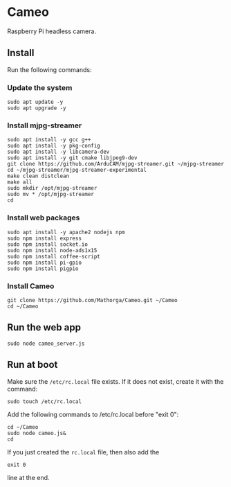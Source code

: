 # Cameo
Raspberry Pi headless camera.

## Install

Run the following commands:

### Update the system
```
sudo apt update -y
sudo apt upgrade -y
```

### Install mjpg-streamer
```
sudo apt install -y gcc g++
sudo apt install -y pkg-config
sudo apt install -y libcamera-dev
sudo apt install -y git cmake libjpeg9-dev
git clone https://github.com/ArduCAM/mjpg-streamer.git ~/mjpg-streamer
cd ~/mjpg-streamer/mjpg-streamer-experimental
make clean distclean
make all
sudo mkdir /opt/mjpg-streamer
sudo mv * /opt/mjpg-streamer
cd
```

### Install web packages
```
sudo apt install -y apache2 nodejs npm
sudo npm install express
sudo npm install socket.io
sudo npm install node-ads1x15
sudo npm install coffee-script
sudo npm install pi-gpio
sudo npm install pigpio
```

### Install Cameo
```
git clone https://github.com/Mathorga/Cameo.git ~/Cameo
cd ~/Cameo
```

## Run the web app
```
sudo node cameo_server.js
```

## Run at boot
Make sure the ```/etc/rc.local``` file exists. If it does not exist, create it with the command:
```
sudo touch /etc/rc.local
```

Add the following commands to /etc/rc.local before "exit 0":

```
cd ~/Cameo
sudo node cameo.js&
cd
```

If you just created the ```rc.local``` file, then also add the
```
exit 0
```
line at the end.